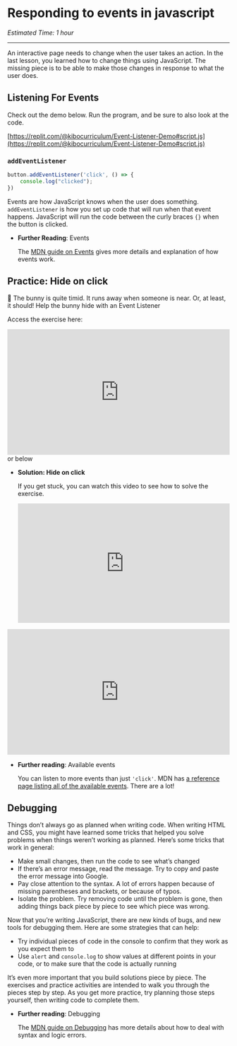 # Responding to events in javascript

*Estimated Time: 1 hour*

---

An interactive page needs to change when the user takes an action. In the last lesson, you learned how to change things using JavaScript. The missing piece is to be able to make those changes in response to what the user does.

## Listening For Events

Check out the demo below. Run the program, and be sure to also look at the code.

[https://replit.com/@kibocurriculum/Event-Listener-Demo#script.js](https://replit.com/@kibocurriculum/Event-Listener-Demo#script.js)

### `addEventListener`

```jsx
button.addEventListener('click', () => {
	console.log("clicked");
})
```

Events are how JavaScript knows when the user does something. `addEventListener` is how you set up code that will run when that event happens. JavaScript will run the code between the curly braces `{}` when the button is clicked.

- **Further Reading**: Events
    
    The [MDN guide on Events](https://developer.mozilla.org/en-US/docs/Learn/JavaScript/Building_blocks/Events) gives more details and explanation of how events work.
    

## Practice: Hide on click

<aside>


🙈 The bunny is quite timid. It runs away when someone is near. Or, at least, it should! Help the bunny hide with an Event Listener

Access the exercise here: <div style="position: relative; padding-bottom: 56.25%; height: 0;"><iframe src="https://replit.com/team/tk5-web/Hide-on-click" frameborder="0" webkitallowfullscreen mozallowfullscreen allowfullscreen style="position: absolute; top: 0; left: 0; width: 100%; height: 100%;"></iframe></div> or below

- **Solution: Hide on click**
    
    If you get stuck, you can watch this video to see how to solve the exercise.
    
    <div style="position: relative; padding-bottom: 56.25%; height: 0;"><iframe src="https://www.youtube.com/embed/za3tQLEoWLk" title="YouTube video player" frameborder="0" allow="accelerometer; autoplay; clipboard-write; encrypted-media; gyroscope; picture-in-picture" allowfullscreen style="position: absolute; top: 0; left: 0; width: 100%; height: 100%;"></iframe></div>
    
</aside>

<div style="position: relative; padding-bottom: 56.25%; height: 0;"><iframe src="https://replit.com/team/tk5-web/Hide-on-click" frameborder="0" webkitallowfullscreen mozallowfullscreen allowfullscreen style="position: absolute; top: 0; left: 0; width: 100%; height: 100%;"></iframe></div>

- **Further reading**: Available events
    
    You can listen to more events than just `'click'`. MDN has [a reference page listing all of the available events](https://developer.mozilla.org/en-US/docs/Web/Events). There are a lot!
    

## Debugging

Things don’t always go as planned when writing code. When writing HTML and CSS, you might have learned some tricks that helped you solve problems when things weren’t working as planned. Here’s some tricks that work in general:

- Make small changes, then run the code to see what’s changed
- If there’s an error message, read the message. Try to copy and paste the error message into Google.
- Pay close attention to the syntax. A lot of errors happen because of missing parentheses and brackets, or because of typos.
- Isolate the problem. Try removing code until the problem is gone, then adding things back piece by piece to see which piece was wrong.

Now that you’re writing JavaScript, there are new kinds of bugs, and new tools for debugging them. Here are some strategies that can help:

- Try individual pieces of code in the console to confirm that they work as you expect them to
- Use `alert` and `console.log` to show values at different points in your code, or to make sure that the code is actually running

It’s even more important that you build solutions piece by piece. The exercises and practice activities are intended to walk you through the pieces step by step. As you get more practice, try planning those steps yourself, then writing code to complete them.

- **Further reading**: Debugging
    
    The [MDN guide on Debugging](https://developer.mozilla.org/en-US/docs/Learn/JavaScript/First_steps/What_went_wrong) has more details about how to deal with syntax and logic errors.